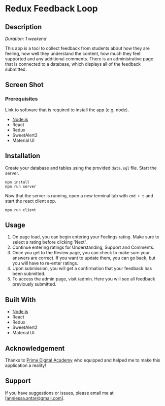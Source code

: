 # Redux Feedback Loop

## Description

_Duration: 1 weekend_

This app is a tool to collect feedback from students about how they are feeling, how well they understand the content, how much they feel supported and any additional comments. There is an administrative page that is connected to a database, which displays all of the feedback submitted.

## Screen Shot



### Prerequisites

Link to software that is required to install the app (e.g. node).

- [Node.js](https://nodejs.org/en/)
- React
- Redux
- SweetAlert2
- Material UI

## Installation

Create your database and tables using the provided `data.sql` file. Start the server.

```
npm install
npm run server
```

Now that the server is running, open a new terminal tab with `cmd + t` and start the react client app.

```
npm run client
```

## Usage

1. On page load, you can begin entering your Feelings rating. Make sure to select a rating before clicking 'Next'.
2. Continue entering ratings for Understanding, Support and Comments. 
3. Once you get to the Review page, you can check to make sure your answers are correct. If you want to update them, you can go back, but you will have to re-enter ratings.
4. Upon submission, you will get a confirmation that your feedback has been submitted.
5. To access the admin page, visit /admin. Here you will see all feedback previously submitted. 


## Built With

- [Node.js](https://nodejs.org/en/)
- React
- Redux
- SweetAlert2
- Material UI

## Acknowledgement
Thanks to [Prime Digital Academy](www.primeacademy.io) who equipped and helped me to make this application a reality!

## Support
If you have suggestions or issues, please email me at [anniessa.antar@gmail.com].